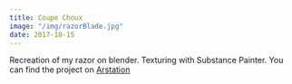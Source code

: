 ```yaml
---
title: Coupe Choux
image: "/img/razorBlade.jpg"
date: 2017-10-15
---
```

Recreation of my razor on blender.
Texturing with Substance Painter.
You can find the project on [Arstation](https://www.artstation.com/artwork/zwll2)

